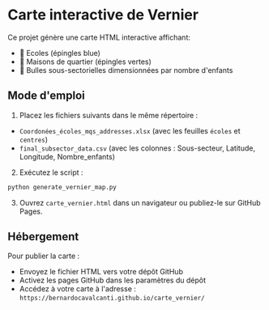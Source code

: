 
# Carte interactive de Vernier

Ce projet génère une carte HTML interactive affichant:

- 🏫 Ecoles (épingles blue)
- 🏡 Maisons de quartier (épingles vertes)
- 🔵 Bulles sous-sectorielles dimensionnées par nombre d'enfants

## Mode d'emploi

1. Placez les fichiers suivants dans le même répertoire :
- `Coordonées_écoles_mqs_addresses.xlsx` (avec les feuilles `écoles` et `centres`)
- `final_subsector_data.csv` (avec les colonnes : Sous-secteur, Latitude, Longitude, Nombre_enfants)

2. Exécutez le script :

```bash
python generate_vernier_map.py
```

3. Ouvrez `carte_vernier.html` dans un navigateur ou publiez-le sur GitHub Pages.

## Hébergement

Pour publier la carte :
- Envoyez le fichier HTML vers votre dépôt GitHub
- Activez les pages GitHub dans les paramètres du dépôt
- Accédez à votre carte à l'adresse : `https://bernardocavalcanti.github.io/carte_vernier/`
